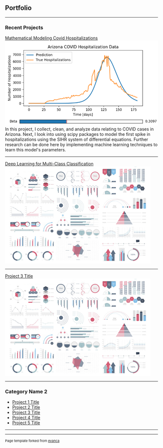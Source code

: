 ## Portfolio

---

### Recent Projects

[Mathematical Modeling Covid Hospitalizations](/pages/Covid_Modeling.html)
<img src="images/AZ_covid_predictions.png?raw=true"/>
In this project, I collect, clean, and analyze data relating to COVID cases in Arizona. Next, I look into using scipy packages to model the first spike in hospitalizations using the SIHR system of differential equations. Further research can be done here by implementing machine learning techniques to learn this model's parameters. 

---
[Deep Learning for Multi-Class Classification](/pages/Multiclass.html)
<img src="images/dummy_thumbnail.jpg?raw=true"/>

---
[Project 3 Title](http://example.com/)
<img src="images/dummy_thumbnail.jpg?raw=true"/>

---

### Category Name 2

- [Project 1 Title](http://example.com/)
- [Project 2 Title](http://example.com/)
- [Project 3 Title](http://example.com/)
- [Project 4 Title](http://example.com/)
- [Project 5 Title](http://example.com/)

---




---
<p style="font-size:11px">Page template forked from <a href="https://github.com/evanca/quick-portfolio">evanca</a></p>
<!-- Remove above link if you don't want to attibute -->
